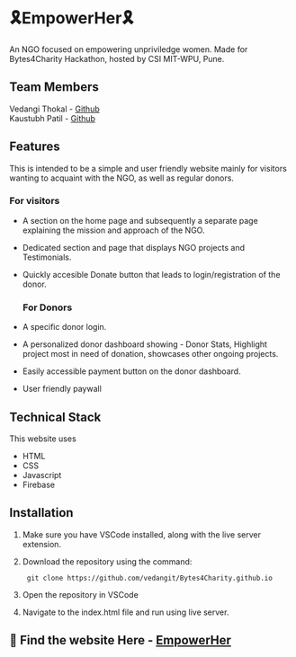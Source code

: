 # 🎗EmpowerHer🎗
An NGO focused on empowering unpriviledge women.
Made for Bytes4Charity Hackathon, hosted by CSI MIT-WPU, Pune.

## Team Members
Vedangi Thokal - [Github](https://github.com/vedangit) <br>
Kaustubh Patil - [Github](https://github.com/its-discreeeet)

## Features
This is intended to be a simple and user friendly website mainly for visitors wanting to acquaint with the NGO, as well as regular donors.

### For visitors
- A section on the home page and subsequently a separate page explaining the mission and approach of the NGO.
- Dedicated section and page that displays NGO projects and Testimonials.
- Quickly accesible Donate button that leads to login/registration of the donor.

  ### For Donors
- A specific donor login.
- A personalized donor dashboard showing - Donor Stats, Highlight project most in need of donation, showcases other ongoing projects.
- Easily accessible payment button on the donor dashboard.
- User friendly paywall

## Technical Stack
This website uses 
- HTML
- CSS
- Javascript
- Firebase

## Installation

1. Make sure you have VSCode installed, along with the live server extension.

2. Download the repository using the command:

        git clone https://github.com/vedangit/Bytes4Charity.github.io

3. Open the repository in VSCode

4. Navigate to the index.html file and run using live server.


## 🎁 Find the website Here - [EmpowerHer](https://vedangit.github.io/Bytes4Charity.github.io/)
